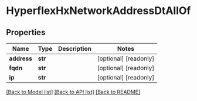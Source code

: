 # HyperflexHxNetworkAddressDtAllOf

## Properties
Name | Type | Description | Notes
------------ | ------------- | ------------- | -------------
**address** | **str** |  | [optional] [readonly] 
**fqdn** | **str** |  | [optional] [readonly] 
**ip** | **str** |  | [optional] [readonly] 

[[Back to Model list]](../README.md#documentation-for-models) [[Back to API list]](../README.md#documentation-for-api-endpoints) [[Back to README]](../README.md)


